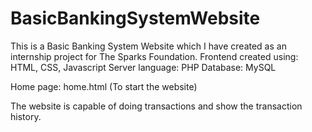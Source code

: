 # BasicBankingSystemWebsite
This is a Basic Banking System Website which I have created as an internship project for The Sparks Foundation.
Frontend created using: HTML, CSS, Javascript
Server language: PHP
Database: MySQL

Home page: home.html (To start the website)

The website is capable of doing transactions and show the transaction history.
